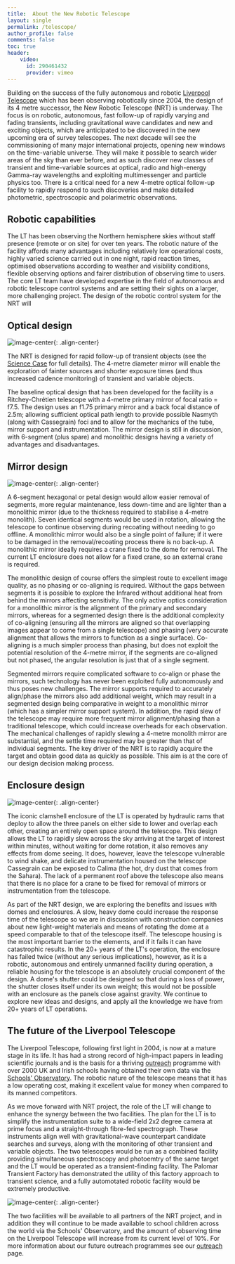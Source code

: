 ```yaml
---
title:  About the New Robotic Telescope
layout: single
permalink: /telescope/
author_profile: false
comments: false
toc: true
header:
    video: 
      id: 290461432
      provider: vimeo
---
```


Building on the success of the fully autonomous and robotic [Liverpool Telescope](http://telescope.livjm.ac.uk/) which has been observing robotically since 2004, the design of its 4 metre successor, the New Robotic Telescope (NRT) is underway. The focus is on robotic, autonomous, fast follow-up of rapidly varying and fading transients, including gravitational wave candidates and new and exciting objects, which are anticipated to be discovered in the new upcoming era of survey telescopes. The next decade will see the commissioning of many major international projects, opening new windows on the time-variable universe. They will make it possible to search wider areas of the sky than ever before, and as such discover new classes of transient and time-variable sources at optical, radio and high-energy Gamma-ray wavelengths and exploiting multimessenger and particle physics too. There is a critical need for a new 4-metre optical follow-up facility to rapidly respond to such discoveries and make detailed photometric, spectroscopic and polarimetric observations.

## Robotic capabilities

The LT has been observing the Northern hemisphere skies without staff presence (remote or on site) for over ten years. The robotic nature of the facility affords many advantages including relatively low operational costs, highly varied science carried out in one night, rapid reaction times, optimised observations according to weather and visibility conditions, flexible observing options and fairer distribution of observing time to users. The core LT team have developed expertise in the field of autonomous and robotic telescope control systems and are setting their sights on a larger, more challenging project. The design of the robotic control system for the NRT will 

## Optical design
![image-center](NRT_side_view.png){: .align-center}

The NRT is designed for rapid follow-up of transient objects (see the [Science Case](science_case.md) for full details). The 4-metre diameter mirror will enable the exploration of fainter sources and shorter exposure times (and thus increased cadence monitoring) of transient and variable objects.

The baseline optical design that has been developed for the facility is a Ritchey-Chrétien telescope with a 4-metre primary mirror of focal ratio = f7.5. The design uses an f1.75 primary mirror and a back focal distance of 2.5m; allowing sufficient optical path length to provide possible Nasmyth (along with Cassegrain) foci and to allow for the mechanics of the tube, mirror support and instrumentation. The mirror design is still in discussion, with 6-segment (plus spare) and monolithic designs having a variety of advantages and disadvantages. 

## Mirror design
![image-center](petalvshexvscirc_seg.png){: .align-center}

A 6-segment hexagonal or petal design would allow easier removal of segments, more regular maintenance, less down-time and are lighter than a monolithic mirror (due to the thickness required to stabilise a 4-metre monolith). Seven identical segments would be used in rotation, allowing the telescope to continue observing during recoating without needing to go offline. A monolithic mirror would also be a single point of failure; if it were to be damaged in the removal/recoating process there is no back-up. A monolithic mirror ideally requires a crane fixed to the dome for removal. The current LT enclosure does not allow for a fixed crane, so an external crane is required.

The monolithic design of course offers the simplest route to excellent image quality, as no phasing or co-aligning is required. Without the gaps between segments it is possible to explore the Infrared without additional heat from behind the mirrors affecting sensitivity. The only active optics consideration for a monolithic mirror is the alignment of the primary and secondary mirrors, whereas for a segmented design there is the additional complexity of co-aligning (ensuring all the mirrors are aligned so that overlapping images appear to come from a single telescope) and phasing (very accurate alignment that allows the mirrors to function as a single surface). Co-aligning is a much simpler process than phasing, but does not exploit the potential resolution of the 4-metre mirror, if the segments are co-aligned but not phased, the angular resolution is just that of a single segment.

Segmented mirrors require complicated software to co-align or phase the mirrors, such technology has never been exploited fully autonomously and thus poses new challenges. The mirror supports required to accurately align/phase the mirrors also add additional weight, which may result in a segmented design being comparative in weight to a monolithic mirror (which has a simpler mirror support system). In addition, the rapid slew of the telescope may require more frequent mirror alignment/phasing than a traditional telescope, which could increase overheads for each observation. The mechanical challenges of rapidly slewing a 4-metre monolith mirror are substantial, and the settle time required may be greater than that of individual segments. The key driver of the NRT is to rapidly acquire the target and obtain good data as quickly as possible. This aim is at the core of our design decision making process.

## Enclosure design

![image-center](15640727497_d9263ee46c_o.jpg){: .align-center}

The iconic clamshell enclosure of the LT is operated by hydraulic rams that deploy to allow the three panels on either side to lower and overlap each other, creating an entirely open space around the telescope. This design allows the LT to rapidly slew across the sky arriving at the target of interest within minutes, without waiting for dome rotation, it also removes any effects from dome seeing. It does, however, leave the telescope vulnerable to wind shake, and delicate instrumentation housed on the telescope Cassegrain can be exposed to Calima (the hot, dry dust that comes from the Sahara). The lack of a permanent roof above the telescope also means that there is no place for a crane to be fixed for removal of mirrors or instrumentation from the telescope.

As part of the NRT design, we are exploring the benefits and issues with domes and enclosures. A slow, heavy dome could increase the response time of the telescope so we are in discussion with construction companies about new light-weight materials and means of rotating the dome at a speed comparable to that of the telescope itself. The telescope housing is the most important barrier to the elements, and if it fails it can have catastrophic results. In the 20+ years of the LT's operation, the enclosure has failed twice (without any serious implications), however, as it is a robotic, autonomous and entirely unmanned facility during operation, a reliable housing for the telescope is an absolutely crucial component of the design. A dome's shutter could be designed so that during a loss of power, the shutter closes itself under its own weight; this would not be possible with an enclosure as the panels close against gravity. We continue to explore new ideas and designs, and apply all the knowledge we have from 20+ years of LT operations.

## The future of the Liverpool Telescope

The Liverpool Telescope, following first light in 2004, is now at a mature stage in its life. It has had a strong record of high-impact papers in leading scientific journals and is the basis for a thriving [outreach](NSO.md) programme with over 2000 UK and Irish schools having obtained their own data via the [Schools' Observatory](https://www.schoolsobservatory.org/). The robotic nature of the telescope means that it has a low operating cost, making it excellent value for money when compared to its manned competitors. 

As we move forward with NRT project, the role of the LT will change to enhance the synergy between the two facilities. The plan for the LT is to simplify the instrumentation suite to a wide-field 2x2 degree camera at prime focus and a straight-through fibre-fed spectrograph. These instruments align well with gravitational-wave counterpart candidate searches and surveys, along with the monitoring of other transient and variable objects. The two telescopes would be run as a combined facility providing simultaneous spectroscopy and photoemtry of the same target and the LT would be operated as a transient-finding facility. The Palomar Transient Factory has demonstrated the utility of this factory approach to transient science, and a fully automotated robotic facility would be extremely productive.

![image-center](LT_newpurpose.png){: .align-center}

The two facilities will be available to all partners of the NRT project, and in addition they will continue to be made available to school children across the world via the Schools' Observatory, and the amount of observing time on the Liverpool Telescope will increase from its current level of 10%. For more information about our future outreach programmes see our [outreach](NSO.md) page.
